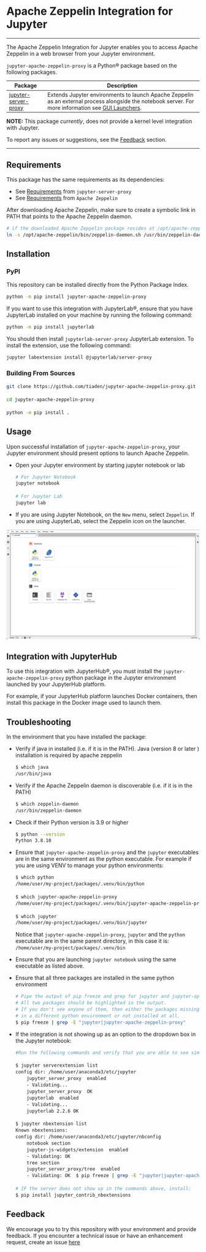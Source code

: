 # Apache Zeppelin Integration for Jupyter

----

The Apache Zeppelin Integration for Jupyter enables you to access Apache Zeppelin in a web browser from your Jupyter environment. 

`jupyter-apache-zeppelin-proxy` is a Python® package based on the following packages.

| Package                                                                    | Description                                                                                                                                                                                                                                                |
|----------------------------------------------------------------------------|------------------------------------------------------------------------------------------------------------------------------------------------------------------------------------------------------------------------------------------------------------|
| [jupyter-server-proxy](https://github.com/jupyterhub/jupyter-server-proxy) | Extends Jupyter environments to launch Apache Zeppelin as an external process alongside the notebook server. For more information see [GUI Launchers](https://jupyter-server-proxy.readthedocs.io/en/latest/launchers.html#jupyterlab-launcher-extension). |

**NOTE:** This package *currently*, does not provide a kernel level integration with Jupyter.

To report any issues or suggestions, see the [Feedback](#feedback) section.

----
## Requirements

This package has the same requirements as its dependencies:
* See [Requirements](https://github.com/jupyterhub/jupyter-server-proxy#requirements) from `jupyter-server-proxy`
* See [Requirements](https://zeppelin.apache.org/docs/latest/quickstart/install.html#requirements) from `Apache Zeppelin`

After downloading Apache Zeppelin, make sure to create a symbolic link in PATH that points to the Apache Zeppelin daemon.

```bash
# if the downloaded Apache Zeppelin package resides at /opt/apache-zeppelin
ln -s /opt/apache-zeppelin/bin/zeppelin-daemon.sh /usr/bin/zeppelin-daemon
```

## Installation

### PyPI
This repository can be installed directly from the Python Package Index.
```bash
python -m pip install jupyter-apache-zeppelin-proxy
```

If you want to use this integration with JupyterLab®, ensure that you have JupyterLab installed on your machine by running the following command:
```bash
python -m pip install jupyterlab
```

You should then install `jupyterlab-server-proxy` JupyterLab extension. To install the extension, use the following command:

``` bash
jupyter labextension install @jupyterlab/server-proxy
```

### Building From Sources
```bash
git clone https://github.com/tiaden/jupyter-apache-zeppelin-proxy.git

cd jupyter-apache-zeppelin-proxy

python -m pip install .
```

## Usage

Upon successful installation of `jupyter-apache-zeppelin-proxy`, your Jupyter environment should present options to launch Apache Zeppelin.

* Open your Jupyter environment by starting jupyter notebook or lab
  ```bash
  # For Jupyter Notebook
  jupyter notebook

  # For Jupyter Lab
  jupyter lab 
  ```

* If you are using Jupyter Notebook, on the `New` menu, select `Zeppelin`. If you are using JupyterLab, select the Zeppelin icon on the launcher.

<p align="center">
  <img alt="image" width="600" src="https://github.com/tiaden/jupyter-apache-zeppelin-proxy/raw/master/img/apache_zeppelin_jupyter_lab.png">
</p>


## Integration with JupyterHub

To use this integration with JupyterHub®, you must install the `jupyter-apache-zeppelin-proxy` python package in the Jupyter environment launched by your JupyterHub platform. 

For example, if your JupyterHub platform launches Docker containers, then install this package in the Docker image used to launch them.

## Troubleshooting

In the environment that you have installed the package:

* Verify if java in installed (i.e. if it is in the PATH). Java (version 8 or later ) installation is required by apache zeppelin 
    ```bash
    $ which java
    /usr/bin/java
    ```

* Verify if the Apache Zeppelin daemon is discoverable (i.e. if it is in the PATH)
    ```bash
    $ which zeppelin-daemon
    /usr/bin/zeppelin-daemon
    ```

* Check if their Python version is 3.9 or higher
    ```bash
    $ python --version
    Python 3.8.10
    ```

* Ensure that `jupyter-apache-zeppelin-proxy` and the `jupyter` executables are in the same environment as the python executable.
    For example if you are using VENV to manage your python environments:
    ```bash
    $ which python
    /home/user/my-project/packages/.venv/bin/python

    $ which jupyter-apache-zeppelin-proxy
    /home/user/my-project/packages/.venv/bin/jupyter-apache-zeppelin-proxy

    $ which jupyter
    /home/user/my-project/packages/.venv/bin/jupyter
    ```
    Notice that `jupyter-apache-zeppelin-proxy`, `jupyter` and the `python` executable are in the same parent directory, in this case it is: `/home/user/my-project/packages/.venv/bin`

* Ensure that you are launching `jupyter notebook` using the same executable as listed above.

* Ensure that all three packages are installed in the same python environment
    ```bash
    # Pipe the output of pip freeze and grep for jupyter and jupyter-apache-zeppelin-proxy.
    # All two packages should be highlighted in the output.
    # If you don't see anyone of them, then either the packages missing in the output have been installed
    # in a different python environment or not installed at all.
    $ pip freeze | grep -E "jupyter|jupyter-apache-zeppelin-proxy"
    ```

* If the integration is not showing up as an option to the dropdown box in the Jupyter notebook:
    ```bash
    #Run the following commands and verify that you are able to see similar output:
    
    $ jupyter serverextension list
    config dir: /home/user/anaconda3/etc/jupyter
        jupyter_server_proxy  enabled
        - Validating...
        jupyter_server_proxy  OK
        jupyterlab  enabled
        - Validating...
        jupyterlab 2.2.6 OK
    
    $ jupyter nbextension list
    Known nbextensions:
    config dir: /home/user/anaconda3/etc/jupyter/nbconfig
        notebook section
        jupyter-js-widgets/extension  enabled
        - Validating: OK
        tree section
        jupyter_server_proxy/tree  enabled
        - Validating: OK  $ pip freeze | grep -E "jupyter|jupyter-apache-zeppelin-proxy"
    
    # IF the server does not show up in the commands above, install:
    $ pip install jupyter_contrib_nbextensions
    ```

## Feedback

We encourage you to try this repository with your environment and provide feedback.
If you encounter a technical issue or have an enhancement request, create an issue [here](https://github.com/tiaden/jupyter-apache-zeppelin-proxy/issues)
